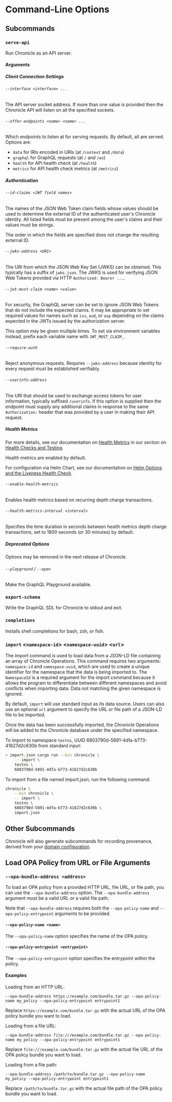 # Command-Line Options

## Subcommands

### `serve-api`

Run Chronicle as an API server.

#### Arguments

##### Client Connection Settings

###### `--interface <interface> ...`

The API server socket address. If more than one value is provided then the
Chronicle API will listen on all the specified sockets.

###### `--offer-endpoints <name> <name> ...`

Which endpoints to listen at for serving requests. By default, all are served.
Options are:

- `data` for IRIs encoded in URIs (at `/context` and `/data`)
- `graphql` for GraphQL requests (at `/` and `/ws`)
- `health` for API health check (at `/health`)
- `metrics` for API health check metrics (at `/metrics`)

##### Authentication

###### `--id-claims <JWT field names>`

The names of the JSON Web Token claim fields whose values should be used to
determine the external ID of the authenticated user's Chronicle identity. All
listed fields must be present among the user's claims and their values must
be strings.

The order in which the fields are specified does not change the resulting
external ID.

###### `--jwks-address <URI>`

The URI from which the JSON Web Key Set (JWKS) can be obtained.
This typically has a suffix of `jwks.json`.
The JWKS is used for verifying JSON Web Tokens provided via HTTP
`Authorized: Bearer ...`.

###### `--jwt-must-claim <name> <value>`

For security, the GraphQL server can be set to ignore JSON Web Tokens that
do not include the expected claims. It may be appropriate to set required
values for names such as `iss`, `aud`, or `azp` depending on the claims
expected in the JWTs issued by the authorization server.

This option may be given multiple times. To set via environment variables
instead, prefix each variable name with `JWT_MUST_CLAIM_`.

###### `--require-auth`

Reject anonymous requests. Requires `--jwks-address` because identity for
every request must be established verifiably.

###### `--userinfo-address`

The URI that should be used to exchange access tokens for user information,
typically suffixed `/userinfo`. If this option is supplied then the endpoint
must supply any additional claims in response to the same `Authorization:`
header that was provided by a user in making their API request.

##### Health Metrics

For more details, see our documentation on
[Health Metrics](./health-checks-and-testing#health-metrics) in
our section on [Health Checks and Testing](./health-checks-and-testing).

Health metrics are enabled by default.

For configuration via Helm Chart, see our documentation on
[Helm Options and the Liveness Health Check](./helm-options.md#health-metrics).

###### `--enable-health-metrics`

Enables health metrics based on recurring depth charge transactions.

###### `--health-metrics-interval <interval>`

Specifies the time duration in seconds between health metrics depth charge
transactions, set to 1800 seconds (or 30 minutes) by default.

##### Deprecated Options

Options may be removed in the next release of Chronicle.

###### `--playground` / `--open`

Make the GraphQL Playground available.

### `export-schema`

Write the GraphQL SDL for Chronicle to stdout and exit.

### `completions`

Installs shell completions for bash, zsh, or fish.

### `import` <`namespace-id`> <`namespace-uuid`> <`url`>

The import command is used to load data from a JSON-LD file containing an
array of Chronicle Operations. This command requires two arguments:
`namespace-id` and `namespace-uuid`, which are used to create a unique
identifier for the namespace that the data is being imported to. The
`NamespaceId` is a required argument for the import command because it
allows the program to differentiate between different namespaces and avoid
conflicts when importing data. Data not matching the given namespace is
ignored.

By default, `import` will use standard input as its data source. Users can
also use an optional `url` argument to specify the URL or file path of a
JSON-LD file to be imported.

Once the data has been successfully imported, the Chronicle Operations will
be added to the Chronicle database under the specified namespace.

To import to namespace `testns`, UUID 6803790d-5891-4dfa-b773-41827d2c630b
from standard input:

```bash
< import.json cargo run --bin chronicle \
    -- import \
    testns \
    6803790d-5891-4dfa-b773-41827d2c630b
```

To import from a file named import.json, run the following command:

```bash
chronicle \
    --bin chronicle \
    -- import \
    testns \
    6803790d-5891-4dfa-b773-41827d2c630b \
    import.json
```

## Other Subcommands

Chronicle will also generate subcommands for recording provenance, derived from
your [domain configuration](./domain_modeling.md).

## Load OPA Policy from URL or File Arguments

### `--opa-bundle-address <address>`

To load an OPA policy from a provided HTTP URL, file URL, or file path, you can
use the `--opa-bundle-address` option. The `--opa-bundle-address` argument must
be a valid URL or a valid file path.

Note that `--opa-bundle-address` requires both the `--opa-policy-name` and
`--opa-policy-entrypoint` arguments to be provided.

#### `--opa-policy-name <name>`

The `--opa-policy-name` option specifies the name of the OPA policy.

#### `--opa-policy-entrypoint <entrypoint>`

The `--opa-policy-entrypoint` option specifies the entrypoint within the policy.

#### Examples

Loading from an HTTP URL:

```text
--opa-bundle-address https://example.com/bundle.tar.gz --opa-policy-name my_policy --opa-policy-entrypoint entrypoint1
```

Replace `https://example.com/bundle.tar.gz` with the actual URL of the OPA policy
bundle you want to load.

Loading from a file URL:

```text
--opa-bundle-address file:///example.com/bundle.tar.gz --opa-policy-name my_policy --opa-policy-entrypoint entrypoint1
```

Replace `file:///example.com/bundle.tar.gz` with the actual file URL of the OPA
policy bundle you want to load.

Loading from a file path:

```text
--opa-bundle-address /path/to/bundle.tar.gz --opa-policy-name my_policy --opa-policy-entrypoint entrypoint1
```

Replace `/path/to/bundle.tar.gz` with the actual file path of the OPA policy
bundle you want to load.
